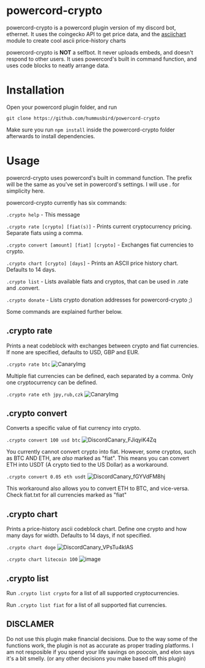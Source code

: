 
# powercord-crypto
powercord-crypto is a powercord plugin version of my discord bot, ethernet.
It uses the coingecko API to get price data, and the [asciichart](https://github.com/kroitor/asciichart) module to create cool ascii price-history charts

powercord-crypto is **NOT** a selfbot. It never uploads embeds, and doesn't respond to other users. It uses powercord's built in command function, and uses code blocks to neatly arrange data.

# Installation
Open your powercord plugin folder, and run

`git clone https://github.com/hummusbird/powercord-crypto`

Make sure you run `npm install` inside the powercord-crypto folder afterwards to install dependencies.

# Usage
powercrd-crypto uses powercord's built in command function. The prefix will be the same as you've set in powercord's settings. I will use . for simplicity here.

powercord-crypto currently has six commands:

`.crypto help` - This message

`.crypto rate [crypto] [fiat(s)]` - Prints current cryptocurrency pricing. Separate fiats using a comma.

`.crypto convert [amount] [fiat] [crypto]` - Exchanges fiat currencies to crypto. 

`.crypto chart [crypto] [days]` - Prints an ASCII price history chart. Defaults to 14 days.

`.crypto list` - Lists available fiats and cryptos, that can be used in .rate and .convert.

`.crypto donate` - Lists crypto donation addresses for powercord-crypto ;)


Some commands are explained further below.

## .crypto rate

Prints a neat codeblock with exchanges between crypto and fiat currencies. If none are specified, defaults to USD, GBP and EUR.

`.crypto rate btc`
![CanaryImg](https://user-images.githubusercontent.com/38541651/121543474-d9ee0e80-ca00-11eb-8a62-2d4ae44fa01f.png)

Multiple fiat currencies can be defined, each separated by a comma. Only one cryptocurrency can be defined.

`.crypto rate eth jpy,rub,czk`
![CanaryImg](https://user-images.githubusercontent.com/38541651/121543534-e4a8a380-ca00-11eb-9d70-f24d31e606bb.png)

## .crypto convert 

Converts a specific value of fiat currency into crypto.

`.crypto convert 100 usd btc`
![DiscordCanary_FJiqyiK4Zq](https://user-images.githubusercontent.com/38541651/121016515-21239780-c794-11eb-9f33-c640a34909ae.png)

You currently cannot convert crypto into fiat.
However, some cryptos, such as BTC AND ETH, are *also* marked as "fiat". This means you can convert ETH into USDT (A crypto tied to the US Dollar) as a workaround.

`.crypto convert 0.05 eth usdt`
![DiscordCanary_fGYVdFM8hj](https://user-images.githubusercontent.com/38541651/121016922-a1e29380-c794-11eb-8d22-6673143e1fcd.png)

This workaround also allows you to convert ETH to BTC, and vice-versa. Check fiat.txt for all currencies marked as "fiat"

## .crypto chart

Prints a price-history ascii codeblock chart. Define one crypto and how many days for width. Defaults to 14 days, if not specified.

`.crypto chart doge`
![DiscordCanary_VPsTu4klAS](https://user-images.githubusercontent.com/38541651/121017228-f423b480-c794-11eb-804e-3289a180d24f.png)

`.crypto chart litecoin 100`
![image](https://user-images.githubusercontent.com/38541651/121017409-27feda00-c795-11eb-8ba1-09eaca050a6f.png)

## .crypto list

Run `.crypto list crypto` for a list of all supported cryptocurrencies.

Run `.crypto list fiat` for a list of all supported fiat currencies.

## DISCLAMER

Do not use this plugin make financial decisions. Due to the way some of the functions work, the plugin is not as accurate as proper trading platforms. I am not resposible if you spend your life savings on poocoin, and elon says it's a bit smelly. (or any other decisions you make based off this plugin)
